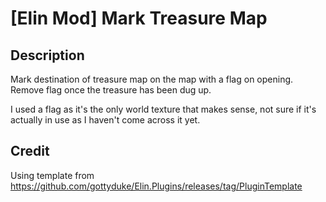 # [Elin Mod] Mark Treasure Map

## Description

Mark destination of treasure map on the map with a flag on opening. Remove flag once the treasure has been dug up.

I used a flag as it's the only world texture that makes sense, not sure if it's actually in use as I haven't come across it yet.

## Credit

Using template from https://github.com/gottyduke/Elin.Plugins/releases/tag/PluginTemplate

